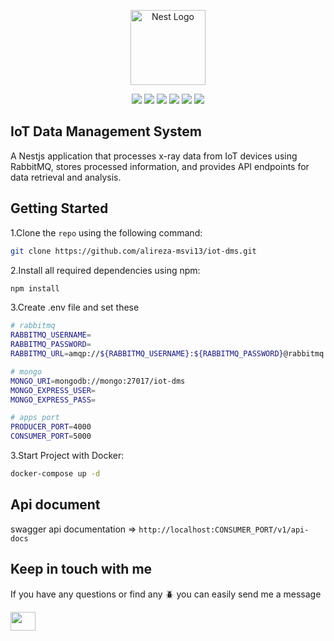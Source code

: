<p align="center">
  <a href="http://nestjs.com/" target="blank"><img src="https://nestjs.com/img/logo-small.svg" width="120" alt="Nest Logo" /></a>
</p>

<p align="center">
  <img src="https://img.shields.io/badge/NestJS-E0234E?style=for-the-badge&logo=nestjs&logoColor=white" />
  <img src="https://img.shields.io/badge/TypeScript-007ACC?style=for-the-badge&logo=typescript&logoColor=white" />
  <img src="https://img.shields.io/badge/MongoDB-47A248?style=for-the-badge&logo=mongodb&logoColor=white" />
  <img src="https://img.shields.io/badge/Swagger-85EA2D?style=for-the-badge&logo=swagger&logoColor=black" />
  <img src="https://img.shields.io/badge/Docker-2496ED?style=for-the-badge&logo=docker&logoColor=white" />
  <img src="https://img.shields.io/badge/RabbitMQ-FF6600?style=for-the-badge&logo=rabbitmq&logoColor=white" />
</p>



## IoT Data Management System

A Nestjs application that processes x-ray data from IoT devices using RabbitMQ, stores processed information, and provides API endpoints for data retrieval and analysis.



## Getting Started

1.Clone the `repo` using the following command:
   ```sh
   git clone https://github.com/alireza-msvi13/iot-dms.git
   ```
2.Install all required dependencies using npm:
   ```sh
   npm install
   ```
3.Create .env file and set these
   ```sh
   # rabbitmq
   RABBITMQ_USERNAME=
   RABBITMQ_PASSWORD=
   RABBITMQ_URL=amqp://${RABBITMQ_USERNAME}:${RABBITMQ_PASSWORD}@rabbitmq:5672

   # mongo
   MONGO_URI=mongodb://mongo:27017/iot-dms
   MONGO_EXPRESS_USER=
   MONGO_EXPRESS_PASS=

   # apps port
   PRODUCER_PORT=4000
   CONSUMER_PORT=5000
   ```

3.Start Project with Docker:
   ```sh
   docker-compose up -d
   ```

## Api document

swagger api documentation => `http://localhost:CONSUMER_PORT/v1/api-docs`

## Keep in touch with me

If you have any questions or find any 🪲 you can easily send me a message

<a href="https://t.me/Alireza_msvi13" target="blank"><img align="center" src="https://upload.wikimedia.org/wikipedia/commons/8/82/Telegram_logo.svg" height="30" width="40" /></a>
